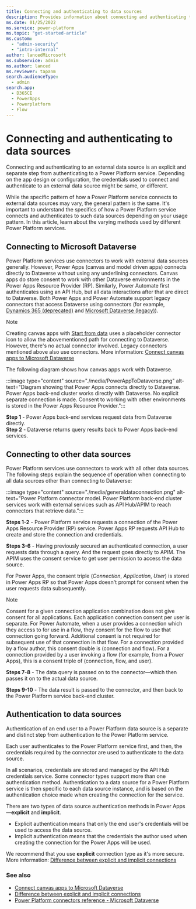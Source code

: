 ```yaml
---
title: Connecting and authenticating to data sources
description: Provides information about connecting and authenticating to different data sources from Power Platform.
ms.date: 01/25/2022
ms.service: power-platform
ms.topic: "get-started-article"
ms.custom: 
  - "admin-security"
  - "intro-internal"
author: lancedMicrosoft
ms.subservice: admin
ms.author: lanced
ms.reviewer: tapanm
search.audienceType: 
  - admin
search.app:
  - D365CE
  - PowerApps
  - Powerplatform
  - Flow
---
```


# Connecting and authenticating to data sources

Connecting and authenticating to an external data source is an explicit and separate step from authenticating to a Power Platform service. Depending on the app design or configuration, the credentials used to connect and authenticate to an external data source might be same, or different.

While the specific pattern of how a Power Platform service connects to external data sources may vary, the general pattern is the same.  It's important to understand the specifics of how a Power Platform service connects and authenticates to such data sources depending on your usage pattern. In this article, learn about the varying methods used by different Power Platform services.

## Connecting to Microsoft Dataverse

Power Platform services use connectors to work with external data sources generally. However, Power Apps (canvas and model driven apps) connects directly to Dataverse without using any underlining connectors. Canvas apps do store consent to work with other Dataverse environments in the Power Apps Resource Provider (RP). Similarly, Power Automate first authenticates using an API Hub, but all data interactions after that are direct to Dataverse. Both Power Apps and Power Automate support legacy connectors that access Dataverse using connectors (for example, [Dynamics 365 (deprecated)](/connectors/dynamicscrmonline/) and [Microsoft Dataverse (legacy)](/connectors/commondataservice/)).

> [!NOTE]
> Creating canvas apps with [Start from data](/powerapps/maker/canvas-apps/data-platform-create-app) uses a placeholder connector icon to allow the abovementioned path for connecting to Dataverse. However, there's no actual connector involved. Legacy connectors mentioned above also use connectors. More information: [Connect canvas apps to Microsoft Dataverse](/powerapps/maker/canvas-apps/connections/connection-common-data-service)

The following diagram shows how canvas apps work with Dataverse.

:::image type="content" source="./media/PowerAppToDataverse.png" alt-text="Diagram showing that Power Apps connects directly to Dataverse.  Power Apps back-end cluster works directly with Dataverse. No explicit separate connection is made.  Consent to working with other environments is stored in the Power Apps Resource Provider.":::

**Step 1** - Power Apps back-end services request data from Dataverse directly.
<br>**Step 2** - Dataverse returns query results back to Power Apps back-end services.

## Connecting to other data sources

Power Platform services use connectors to work with all other data sources. The following steps explain the sequence of operation when connecting to all data sources other than connecting to Dataverse:

:::image type="content" source="./media/generaldataconnection.png" alt-text="Power Platform connector model. Power Platform back-end cluster services work with external services such as API Hub/APIM to reach connectors that retrieve data.":::

**Steps 1-2** - Power Platform service requests a connection of the Power Apps Resource Provider (RP) service. Power Apps RP requests API Hub to create and store the connection and credentials.

**Steps 3-6** - Having previously secured an authenticated connection, a user requests data through a query. And the request goes directly to APIM. The APIM uses the consent service to get user permission to access the data source.

For Power Apps, the consent triple (*Connection*, *Application*, *User*) is stored in Power Apps RP so that Power Apps doesn't prompt for consent when the user requests data subsequently.

> [!NOTE]
> Consent for a given connection application combination does not give consent for all applications. Each application connection consent per user is separate. For Power Automate, when a user provides a connection which they access to for use in a flow, they consent for the flow to use that connection going forward. Additional consent is not required for subsequent use of that connection in that flow. For a connection provided by a flow author, this consent double is (connection and flow). For a connection provided by a user invoking a flow (for example, from a Power Apps), this is a consent triple of (connection, flow, and user).

**Steps 7-8** - The data query is passed on to the connector&mdash;which then passes it on to the actual data source.

**Steps 9-10** - The data result is passed to the connector, and then back to the Power Platform service back-end cluster.

## Authentication to data sources

Authentication of an end user to a Power Platform data source is a separate and distinct step from authentication to the Power Platform service.

Each user authenticates to the Power Platform service first, and then, the credentials required by the connector are used to authenticate to the data source.

In all scenarios, credentials are stored and managed by the API Hub credentials service. Some connector types support more than one authentication method. Authentication to a data source for a Power Platform service is then specific to each data source instance, and is based on the authentication choice made when creating the connection for the service.

There are two types of data source authentication methods in Power Apps&mdash;**explicit** and **implicit**.

- Explicit authentication means that only the end user's credentials will be used to access the data source.
- Implicit authentication means that the credentials the author used when creating the connection for the Power Apps will be used.

We recommend that you use **explicit** connection type as it's more secure. More information: [Difference between explicit and implicit connections](/powerapps/maker/canvas-apps/connections/sql-server-security#difference-between-explicit-and-implicit-connections)

### See also

- [Connect canvas apps to Microsoft Dataverse](/powerapps/maker/canvas-apps/connections/connection-common-data-service)
- [Difference between explicit and implicit connections](/powerapps/maker/canvas-apps/connections/sql-server-security#difference-between-explicit-and-implicit-connections)
- [Power Platform connectors reference - Microsoft Dataverse](/connectors/commondataserviceforapps/)
